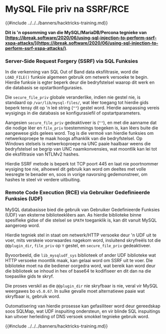 # MySQL File priv na SSRF/RCE

{{#include ../../../banners/hacktricks-training.md}}

**Dit is 'n opsomming van die MySQL/MariaDB/Percona tegnieke van [https://ibreak.software/2020/06/using-sql-injection-to-perform-ssrf-xspa-attacks/](https://ibreak.software/2020/06/using-sql-injection-to-perform-ssrf-xspa-attacks/)**.

### Server-Side Request Forgery (SSRF) via SQL Funksies

In die verkenning van SQL Out of Band data eksfiltrasie, word die `LOAD_FILE()` funksie algemeen gebruik om netwerk versoeke te begin. Hierdie funksie is egter beperk deur die bedryfstelsel waarop dit werk en die databasis se opstartkonfigurasies.

Die `secure_file_priv` globale veranderlike, indien nie gestel nie, is standaard op `/var/lib/mysql-files/`, wat lêer toegang tot hierdie gids beperk tensy dit op 'n leë string (`""`) gestel word. Hierdie aanpassing vereis wysigings in die databasis se konfigurasiefil of opstartparameters.

Aangesien `secure_file_priv` gedeaktiveer is (`""`), en met die aanname dat die nodige lêer en `file_priv` toestemmings toegeken is, kan lêers buite die aangewese gids gelees word. Tog is die vermoë van hierdie funksies om netwerkoproepe te maak hoogs afhanklik van die bedryfstelsel. Op Windows stelsels is netwerkoproepe na UNC paaie haalbaar weens die bedryfstelsel se begrip van UNC naamkonvensies, wat moontlik kan lei tot die eksfiltrasie van NTLMv2 hashes.

Hierdie SSRF metode is beperk tot TCP poort 445 en laat nie poortnommer wysiging toe nie, alhoewel dit gebruik kan word om deeltes met volle leesregte te benader en, soos in vorige navorsing gedemonstreer, om hashes te steel vir verdere uitbuiting.

### Remote Code Execution (RCE) via Gebruiker Gedefinieerde Funksies (UDF)

MySQL databasisse bied die gebruik van Gebruiker Gedefinieerde Funksies (UDF) van eksterne biblioteeklêers aan. As hierdie biblioteke binne spesifieke gidse of die stelsel se `$PATH` toeganklik is, kan dit vanuit MySQL aangeroep word.

Hierdie tegniek stel in staat om netwerk/HTTP versoeke deur 'n UDF uit te voer, mits verskeie voorwaardes nagekom word, insluitend skryfreëls tot die `@@plugin_dir`, `file_priv` op `Y` gestel, en `secure_file_priv` gedeaktiveer.

Byvoorbeeld, die `lib_mysqludf_sys` biblioteek of ander UDF biblioteke wat HTTP versoeke moontlik maak, kan gelaai word om SSRF uit te voer. Die biblioteke moet na die bediener oorgedra word, wat bereik kan word deur die biblioteek se inhoud in hex of base64 te kodifiseer en dit dan na die toepaslike gids te skryf.

Die proses verskil as die `@@plugin_dir` nie skryfbaar is nie, veral vir MySQL weergawes bo `v5.0.67`. In sulke gevalle moet alternatiewe paaie wat skryfbaar is, gebruik word.

Outomatisering van hierdie prosesse kan gefasiliteer word deur gereedskap soos SQLMap, wat UDF inspuiting ondersteun, en vir blinde SQL inspuitings kan uitvoer herleiding of DNS versoek smokkel tegnieke gebruik word.

{{#include ../../../banners/hacktricks-training.md}}
